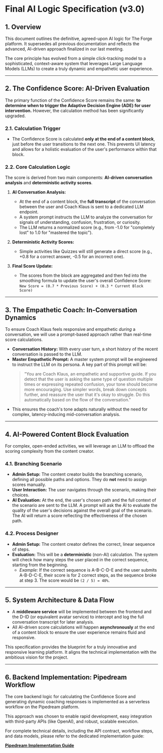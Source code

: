 # Final AI Logic Specification (v3.0)

## 1. Overview

This document outlines the definitive, agreed-upon AI logic for The Forge platform. It supersedes all previous documentation and reflects the advanced, AI-driven approach finalized in our last meeting.

The core principle has evolved from a simple click-tracking model to a sophisticated, context-aware system that leverages Large Language Models (LLMs) to create a truly dynamic and empathetic user experience.

---

## 2. The Confidence Score: AI-Driven Evaluation

The primary function of the Confidence Score remains the same: **to determine when to trigger the Adaptive Decision Engine (ADE) for user intervention.** However, the calculation method has been significantly upgraded.

### 2.1. Calculation Trigger

- The Confidence Score is calculated **only at the end of a content block**, just before the user transitions to the next one. This prevents UI latency and allows for a holistic evaluation of the user's performance within that block.

### 2.2. Core Calculation Logic

The score is derived from two main components: **AI-driven conversation analysis** and **deterministic activity scores**.

1.  **AI Conversation Analysis:**
    -   At the end of a content block, the **full transcript** of the conversation between the user and Coach Klaus is sent to a dedicated LLM endpoint.
    -   A system prompt instructs the LLM to analyze the conversation for signals of understanding, confusion, frustration, or curiosity.
    -   The LLM returns a normalized score (e.g., from -1.0 for "completely lost" to 1.0 for "mastered the topic").

2.  **Deterministic Activity Scores:**
    -   Simple activities like Quizzes will still generate a direct score (e.g., +0.8 for a correct answer, -0.5 for an incorrect one).

3.  **Final Score Update:**
    -   The scores from the block are aggregated and then fed into the smoothing formula to update the user's overall Confidence Score:
        `New Score = (0.7 * Previous Score) + (0.3 * Current Block Score)`

---

## 3. The Empathetic Coach: In-Conversation Dynamics

To ensure Coach Klaus feels responsive and empathetic *during* a conversation, we will use a prompt-based approach rather than real-time score calculations.

-   **Conversation History:** With every user turn, a short history of the recent conversation is passed to the LLM.
-   **Master Empathetic Prompt:** A master system prompt will be engineered to instruct the LLM on its persona. A key part of this prompt will be:
    > "You are Coach Klaus, an empathetic and supportive guide. If you detect that the user is asking the same type of question multiple times or expressing repeated confusion, your tone should become more encouraging. Use simpler words, break down concepts further, and reassure the user that it's okay to struggle. Do this automatically based on the flow of the conversation."
-   This ensures the coach's tone adapts naturally without the need for complex, latency-inducing mid-conversation analysis.

---

## 4. AI-Powered Content Block Evaluation

For complex, open-ended activities, we will leverage an LLM to offload the scoring complexity from the content creator.

### 4.1. Branching Scenario

-   **Admin Setup:** The content creator builds the branching scenario, defining all possible paths and options. They do **not** need to assign scores manually.
-   **User Interaction:** The user navigates through the scenario, making their choices.
-   **AI Evaluation:** At the end, the user's chosen path and the full context of the scenario are sent to the LLM. A prompt will ask the AI to evaluate the quality of the user's decisions against the overall goal of the scenario. The AI will return a score reflecting the effectiveness of the chosen path.

### 4.2. Process Designer

-   **Admin Setup:** The content creator defines the correct, linear sequence of steps.
-   **Evaluation:** This will be a **deterministic** (non-AI) calculation. The system will check how many steps the user placed in the correct sequence, starting from the beginning.
    -   *Example:* If the correct sequence is A-B-C-D-E and the user submits A-B-D-C-E, their score is for 2 correct steps, as the sequence broke at step 3. The score would be `(2 / 5) = 40%`.

---

## 5. System Architecture & Data Flow

-   A **middleware service** will be implemented between the frontend and the D-ID (or equivalent avatar service) to intercept and log the full conversation transcript for later analysis.
-   All AI-driven score calculations will happen **asynchronously** at the end of a content block to ensure the user experience remains fluid and responsive.

This specification provides the blueprint for a truly innovative and responsive learning platform. It aligns the technical implementation with the ambitious vision for the project.

---

## 6. Backend Implementation: Pipedream Workflow

The core backend logic for calculating the Confidence Score and generating dynamic coaching responses is implemented as a serverless workflow on the Pipedream platform.

This approach was chosen to enable rapid development, easy integration with third-party APIs (like OpenAI), and robust, scalable execution.

For complete technical details, including the API contract, workflow steps, and data models, please refer to the dedicated implementation guide:

[**Pipedream Implementation Guide**](./pipedream_implementation_guide.md)